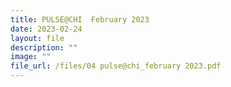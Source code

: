 ```yaml
---
title: PULSE@CHI  February 2023
date: 2023-02-24
layout: file
description: ""
image: ""
file_url: /files/04 pulse@chi_february 2023.pdf
---
```

